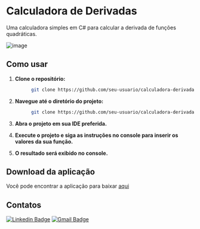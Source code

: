 ﻿# Calculadora de Derivadas

Uma calculadora simples em C# para calcular a derivada de funções quadráticas.

![image](https://github.com/EmmanuelMartins21/calculadora-derivadas/assets/72640449/bd8bc748-faef-4426-9443-f2d23488b4cb)


## Como usar

1. **Clone o repositório:**

   ```bash
		 git clone https://github.com/seu-usuario/calculadora-derivadas.git
   ``` 

2. **Navegue até o diretório do projeto:**

   ```bash
		 git clone https://github.com/seu-usuario/calculadora-derivadas.git
   ```
3. **Abra o projeto em sua IDE preferida.**

4. **Execute o projeto e siga as instruções no console para inserir os valores da sua função.**

5. **O resultado será exibido no console.**

## Download da aplicação

Você pode encontrar a aplicação para baixar <a href="https://github.com/EmmanuelMartins21/calculadora-derivadas/blob/master/Executaveis.zip">aqui</a>
## Contatos
[![Linkedin Badge](https://img.shields.io/badge/-LinkedIn-0072b1?style=for-the-badge&logo=Linkedin&logoColor=white)](https://www.linkedin.com/in/emmanuel-cosme-martins-bento-3963bb1b9/ 'Contato pelo LinkedIn')
[![Gmail Badge](https://img.shields.io/badge/-gmail-c14438?style=for-the-badge&logo=Gmail&logoColor=white)](mailto:emmanuelbento6@gmail.com 'Contato via Email')
